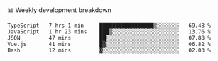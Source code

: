 📊 Weekly development breakdown
<!--START_SECTION:waka-->
```text
TypeScript   7 hrs 1 min     █████████████████▒░░░░░░░   69.48 % 
JavaScript   1 hr 23 mins    ███▒░░░░░░░░░░░░░░░░░░░░░   13.76 % 
JSON         47 mins         ██░░░░░░░░░░░░░░░░░░░░░░░   07.88 % 
Vue.js       41 mins         █▓░░░░░░░░░░░░░░░░░░░░░░░   06.82 % 
Bash         12 mins         ▓░░░░░░░░░░░░░░░░░░░░░░░░   02.03 % 
```
<!--END_SECTION:waka-->
